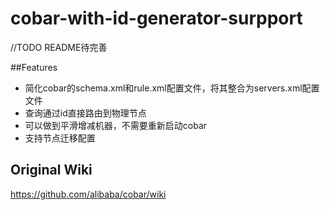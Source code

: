 cobar-with-id-generator-surpport
=====

//TODO README待完善

##Features
* 简化cobar的schema.xml和rule.xml配置文件，将其整合为servers.xml配置文件
* 查询通过id直接路由到物理节点
* 可以做到平滑增减机器，不需要重新启动cobar
* 支持节点迁移配置

## Original Wiki

https://github.com/alibaba/cobar/wiki

